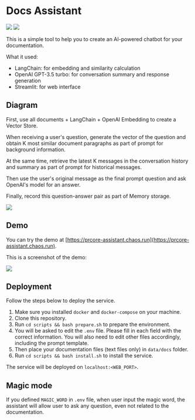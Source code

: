 # Docs Assistant

[![](https://img.shields.io/github/actions/workflow/status/prcore/assistant/main.yml?label=Docker%20compose%20service)](https://github.com/prcore/assistant/actions/workflows/main.yml)
[![](https://img.shields.io/website?label=Demo%20service&url=https%3A%2F%2Fprcore-assistant.chaos.run)](https://prcore-assistant.chaos.run)

This is a simple tool to help you to create an AI-powered chatbot for your documentation.

What it used:

- LangChain: for embedding and similarity calculation
- OpenAI GPT-3.5 turbo: for conversation summary and response generation
- Streamlit: for web interface

## Diagram

First, use all documents + LangChain + OpenAI Embedding to create a Vector Store.

When receiving a user's question, generate the vector of the question and obtain K most similar document paragraphs as part of prompt for background information.

At the same time, retrieve the latest K messages in the conversation history and summary as part of prompt for historical messages.

Then use the user's original message as the final prompt question and ask OpenAI's model for an answer.

Finally, record this question-answer pair as part of Memory storage.

![](https://i.imgur.com/AtUkJnC.png)

## Demo

You can try the demo at [https://prcore-assistant.chaos.run](https://prcore-assistant.chaos.run).

This is a screenshot of the demo:

![](https://i.imgur.com/yTXOoVJ.png)

## Deployment

Follow the steps below to deploy the service.

1. Make sure you installed `docker` and `docker-compose` on your machine.
2. Clone this repository.
3. Run `cd scripts && bash prepare.sh` to prepare the environment. 
4. You will be asked to edit the `.env` file. Please fill in each field with the correct information. You will also need to edit other files accordingly, including the prompt template.
5. Then place your documentation files (text files only) in `data/docs` folder.
6. Run `cd scripts && bash install.sh` to install the service.

The service will be deployed on `localhost:<WEB_PORT>`.

## Magic mode

If you defined `MAGIC_WORD` in `.env` file, when user input the magic word,
the assistant will allow user to ask any question, even not related to the documentation.

